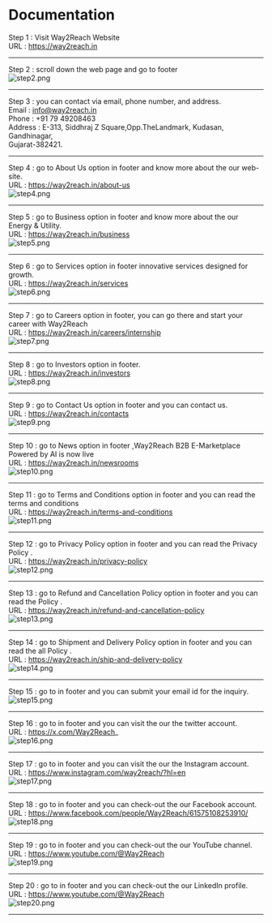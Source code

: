 # Documentation

Step 1 : Visit Way2Reach Website  
URL : https://way2reach.in

---

Step 2 : scroll down the web page and go to footer  
![step2.png](step_2.png)

---

Step 3 : you can contact via email, phone number, and address.  
Email : info@way2reach.in  
Phone : +91 79 49208463  
Address : E-313, Siddhraj Z Square,Opp.TheLandmark, Kudasan, Gandhinagar,  
Gujarat-382421.

---

Step 4 : go to About Us option in footer and know more about the our web-site.  
URL : https://way2reach.in/about-us  
![step4.png](step_4.png)

---

Step 5 : go to Business option in footer and know more about the our Energy & Utility.  
URL : https://way2reach.in/business  
![step5.png](step_5.png)

---

Step 6 : go to Services option in footer innovative services designed for growth.  
URL : https://way2reach.in/services  
![step6.png](step_6.png)

---

Step 7 : go to Careers option in footer, you can go there and start your career with Way2Reach  
URL : https://way2reach.in/careers/internship  
![step7.png](step_7.png)

---

Step 8 : go to Investors option in footer.  
URL : https://way2reach.in/investors  
![step8.png](step_8.png)

---

Step 9 : go to Contact Us option in footer and you can contact us.  
URL : https://way2reach.in/contacts  
![step9.png](step_9.png)

---

Step 10 : go to News option in footer ,Way2Reach B2B E-Marketplace Powered by AI is now live  
URL : https://way2reach.in/newsrooms  
![step10.png](step_10.png)

---

Step 11 : go to Terms and Conditions option in footer and you can read the terms and conditions  
URL : https://way2reach.in/terms-and-conditions  
![step11.png](step_11.png)

---

Step 12 : go to Privacy Policy option in footer and you can read the Privacy Policy .  
URL : https://way2reach.in/privacy-policy  
![step12.png](step_12.png)

---

Step 13 : go to Refund and Cancellation Policy option in footer and you can read the Policy .  
URL : https://way2reach.in/refund-and-cancellation-policy  
![step13.png](step_13.png)

---

Step 14 : go to Shipment and Delivery Policy option in footer and you can read the all Policy .  
URL : https://way2reach.in/ship-and-delivery-policy  
![step14.png](step_14.png)

---

Step 15 : go to in footer and you can submit your email id for the inquiry.  
![step15.png](step_15.png)

---

Step 16 : go to in footer and you can visit the our the twitter account.  
URL : https://x.com/Way2Reach_  
![step16.png](step_16.png)

---

Step 17 : go to in footer and you can visit the our the Instagram account.  
URL : https://www.instagram.com/way2reach/?hl=en  
![step17.png](step_17.png)

---

Step 18 : go to in footer and you can check-out the our Facebook account.  
URL : https://www.facebook.com/people/Way2Reach/61575108253910/  
![step18.png](step_18.png)

---

Step 19 : go to in footer and you can check-out the our YouTube channel.  
URL : https://www.youtube.com/@Way2Reach  
![step19.png](step_19.png)

---

Step 20 : go to in footer and you can check-out the our LinkedIn profile.  
URL : https://www.youtube.com/@Way2Reach  
![step20.png](step_20.png)

---
